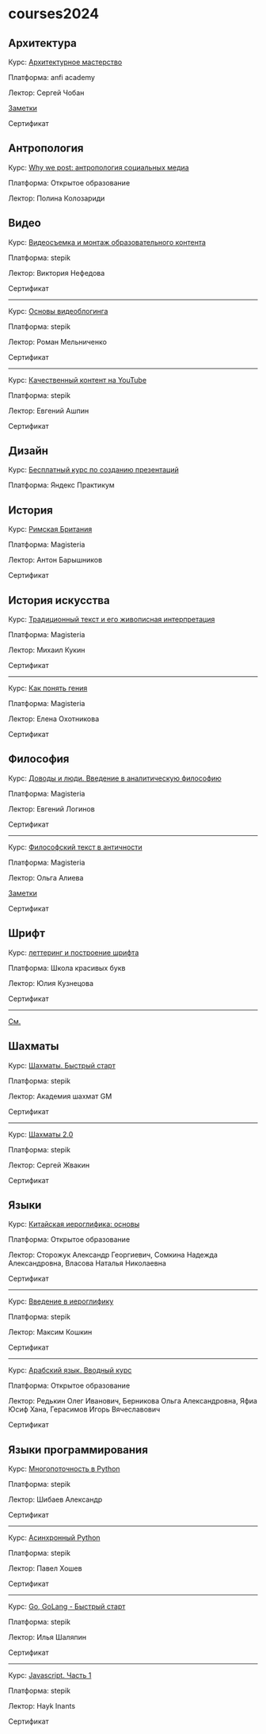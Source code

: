 # courses2024

## Архитектура

Курс: [Архитектурное мастерство](https://anfiacademy.ru/product/arhitektura/arhitekturnoe-masterstvo-2020/)

Платформа: anfi academy

Лектор: Сергей Чобан

[Заметки](Архитектурное-мастерство.md)

Сертификат

## Антропология

Курс: [Why we post: антропология социальных медиа](https://openedu.ru/course/hse/WEPOST/)

Платформа: Открытое образование

Лектор: Полина Колозариди

## Видео

Курс: [Видеосъемка и монтаж образовательного контента](https://stepik.org/course/131157/)

Платформа: stepik

Лектор: Виктория Нефедова

Сертификат

------

Курс: [Основы видеоблогинга](https://stepik.org/course/105244/)

Платформа: stepik

Лектор: Роман Мельниченко

Сертификат

-----

Курс: [Качественный контент на YouTube](https://stepik.org/course/100526/)

Платформа: stepik

Лектор: Евгений Ашпин

Сертификат

## Дизайн

Курс: [Бесплатный курс по созданию презентаций](https://start.practicum.yandex/design-presentation/)

Платформа: Яндекс Практикум

## История

Курс: [Римская Британия](https://magisteria.ru/category/roman-britain)

Платформа: Magisteria

Лектор: Антон Барышников

Сертификат

## История искусства

Курс: [Традиционный текст и его живописная интерпретация](https://magisteria.ru/category/ancient-text-in-painting)

Платформа: Magisteria

Лектор: Михаил Кукин

Сертификат

----

Курс: [Как понять гения](https://magisteria.ru/category/why-is-this-a-masterpiece)

Платформа: Magisteria

Лектор: Елена Охотникова

Сертификат

## Философия

Курс: [Доводы и люди. Введение в аналитическую философию](https://magisteria.ru/category/analytic-philosophy)

Платформа: Magisteria

Лектор: Евгений Логинов

Сертификат

-----

Курс: [Философский текст в античности](https://magisteria.ru/category/philosophic-text)

Платформа: Magisteria

Лектор: Ольга Алиева

[Заметки](Философский-текст-в-античности.md)

Сертификат

## Шрифт

Курс: [леттеринг и построение шрифта](https://u0026.ru/lettering)

Платформа: Школа красивых букв

Лектор: Юлия Кузнецова

Сертификат

-----

[См.](https://skillbox.ru/media/design/font-typography-11/)

## Шахматы

Курс: [Шахматы. Быстрый старт](https://stepik.org/course/97699/)

Платформа: stepik

Лектор: Академия шахмат GM

Сертификат

------

Курс: [Шахматы 2.0](https://stepik.org/course/10919/)

Платформа: stepik

Лектор: Сергей Жвакин

Сертификат

## Языки

Курс: [Китайская иероглифика: основы](https://openedu.ru/course/spbu/HANZI/)

Платформа: Открытое образование

Лектор: Сторожук Александр Георгиевич, Сомкина Надежда Александровна, Власова Наталья Николаевна

Сертификат

----

Курс: [Введение в иероглифику](https://stepik.org/course/118632/)

Платформа: stepik

Лектор: Максим Кошкин

Сертификат

------

Курс: [Арабский язык. Вводный курс](https://openedu.ru/course/spbu/ARBLNG/)

Платформа: Открытое образование

Лектор: Редькин Олег Иванович, Берникова Ольга Александровна, Яфиа Юсиф Хана, Герасимов Игорь Вячеславович

Сертификат

## Языки программирования

Курс: [Многопоточность в Python](https://stepik.org/course/172356/)

Платформа: stepik

Лектор: Шибаев Александр

Сертификат

-----

Курс: [Асинхронный Python](https://stepik.org/course/170777/)

Платформа: stepik

Лектор: Павел Хошев

Сертификат

------

Курс: [Go, GoLang - Быстрый старт](https://stepik.org/course/172721/)

Платформа: stepik

Лектор: Илья Шаляпин

Сертификат

------
Курс: [Javascript. Часть 1](https://stepik.org/course/198613/)

Платформа: stepik

Лектор: Hayk Inants

Сертификат

